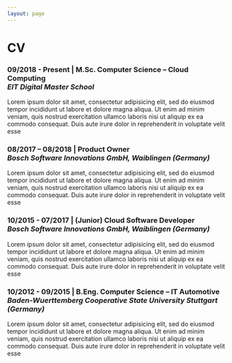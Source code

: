 ```yaml
---
layout: page
---
```


# CV
### 09/2018 - Present | M.Sc. Computer Science – Cloud Computing <br /> _EIT Digital Master School_

Lorem ipsum dolor sit amet, consectetur adipisicing elit, sed do eiusmod tempor incididunt ut labore et dolore magna aliqua. Ut enim ad minim veniam, quis nostrud exercitation ullamco laboris nisi ut aliquip ex ea commodo consequat. Duis aute irure dolor in reprehenderit in voluptate velit esse

### 08/2017 – 08/2018 | Product Owner <br /> _Bosch Software Innovations GmbH, Waiblingen (Germany)_

Lorem ipsum dolor sit amet, consectetur adipisicing elit, sed do eiusmod tempor incididunt ut labore et dolore magna aliqua. Ut enim ad minim veniam, quis nostrud exercitation ullamco laboris nisi ut aliquip ex ea commodo consequat. Duis aute irure dolor in reprehenderit in voluptate velit esse


### 10/2015 - 07/2017 |	(Junior) Cloud Software Developer <br /> _Bosch Software Innovations GmbH, Waiblingen (Germany)_ 

Lorem ipsum dolor sit amet, consectetur adipisicing elit, sed do eiusmod tempor incididunt ut labore et dolore magna aliqua. Ut enim ad minim veniam, quis nostrud exercitation ullamco laboris nisi ut aliquip ex ea commodo consequat. Duis aute irure dolor in reprehenderit in voluptate velit esse

### 10/2012 - 09/2015 | B.Eng. Computer Science – IT Automotive <br/> _Baden-Wuerttemberg Cooperative State University Stuttgart (Germany)_

Lorem ipsum dolor sit amet, consectetur adipisicing elit, sed do eiusmod tempor incididunt ut labore et dolore magna aliqua. Ut enim ad minim veniam, quis nostrud exercitation ullamco laboris nisi ut aliquip ex ea commodo consequat. Duis aute irure dolor in reprehenderit in voluptate velit esse
